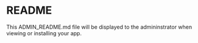 # README

This ADMIN_README.md file will be displayed to the admininstrator when viewing or installing your app.
